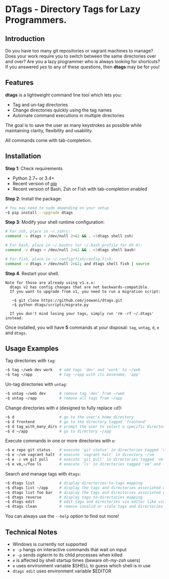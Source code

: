 # DTags - Directory Tags for Lazy Programmers. 

## Introduction

Do you have too many git repositories or vagrant machines to manage? Does your 
work require you to switch between the same directories over and over? Are you 
a lazy programmer who is always looking for shortcuts? If you answered *yes* to
any of these questions, then **dtags** may be for you!

## Features

**dtags** is a lightweight command line tool which lets you:

* Tag and un-tag directories
* Change directories quickly using the tag names
* Automate command executions in multiple directories

The goal is to save the user as many keystrokes as possible while maintaining 
clarity, flexibility and usability. 

All commands come with tab-completion.

## Installation

**Step 1**: Check requirements

* Python 2.7+ or 3.4+ 
* Recent version of [pip](https://pip.pypa.io) 
* Recent version of Bash, Zsh or Fish with tab-completion enabled

**Step 2**: Install the package:
```bash
# You may need to sudo depending on your setup
~$ pip install --upgrade dtags
```

**Step 3**: Modify your shell runtime configuration:
```bash
# For zsh, place in ~/.zshrc:
command -v dtags > /dev/null 2>&1 && . <(dtags shell zsh)

# For bash, place in ~/.bashrc (or ~/.bash_profile for OS X):
command -v dtags > /dev/null 2>&1 && . <(dtags shell bash)

# For fish, place in ~/.config/fish/config.fish:
command -v dtags > /dev/null 2>&1; and dtags shell fish | source
```

**Step 4**. Restart your shell.

    Note for those are already using v1.x.x:
      dtags v2 has config changes that are not backwards-compatible.
      If you want to upgrade from v1, you need to run a migration script:
      
       ~$ git clone https://github.com/joowani/dtags.git
       ~$ python dtags/scripts/migrate.py
       
      If you don't mind losing your tags, simply run 'rm -rf ~/.dtags' instead.


Once installed, you will have **5** commands at your disposal: `tag`, `untag`, 
`d`, `e` and `dtags`.

## Usage Examples

Tag directories with `tag`:
```bash
~$ tag ~/web dev work   # add tags 'dev' and 'work' to ~/web
~$ tag ~/app            # tag ~/app with its basename, 'app'
```

Un-tag directories with `untag`:
```bash
~$ untag ~/web dev      # remove tag 'dev' from ~/web
~$ untag ~/app          # remove all tags from ~/app 
```

Change directories with `d` (designed to fully replace `cd`!):
```bash
~$ d                    # go to the user's home directory 
~$ d frontend           # go to the directory tagged 'frontend'
~$ d tag_with_many_dirs # prompt the user to select a specific directory         
~$ d ~/app              # go to directory ~/app
```

Execute commands in one or more directories with `e`:
```bash
~$ e repo git status    # execute 'git status' in directories tagged 'repo'
~$ e ~/vm vagrant halt  # execute 'vagrant halt' in directory ~/vm
~$ e -p vm git pull     # execute 'git pull' in directories tagged 'vm' in parallel
~$ e vm,~/foo ls        # execute 'ls' in directories tagged 'vm' and ~/foo
```

Search and manage tags with `dtags`:
```bash
~$ dtags list		    # display directories-to-tags mapping
~$ dtags list ~/app     # display the tags and directories associated with ~/app
~$ dtags list foo bar   # display the tags and directories associated with 'foo' or 'bar'
~$ dtags reverse        # display tags-to-directories mapping
~$ dtags edit           # edit tags and directories via editor like vim
~$ dtags clean          # remove invalid or stale tags and directories
```

You can always use the `--help` option to find out more!

## Technical Notes

* Windows is currently not supported
* `e -p` hangs on interactive commands that wait on input
* `e -p` sends *sigterm* to its child processes when killed
* `e` is affected by shell startup times (beware *oh-my-zsh* users)
* `e` uses environment variable $SHELL to guess which shell is in use
* `dtags edit` uses environment variable $EDITOR
